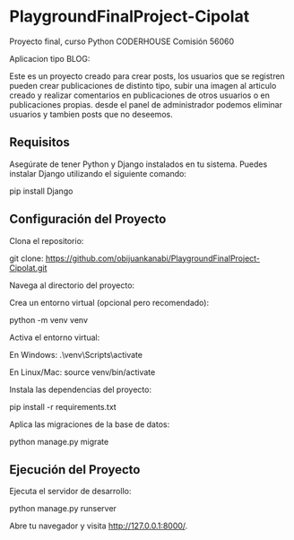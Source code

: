 # PlaygroundFinalProject-Cipolat

Proyecto final, curso Python CODERHOUSE Comisión 56060

Aplicacion tipo BLOG:

Este es un proyecto creado para crear posts, los usuarios que se registren pueden crear publicaciones de distinto tipo, subir una imagen al articulo creado y realizar comentarios en publicaciones de otros usuarios o en publicaciones propias. desde el panel de administrador podemos eliminar usuarios y tambien posts que no deseemos.


## Requisitos

Asegúrate de tener Python y Django instalados en tu sistema. Puedes instalar Django utilizando el siguiente comando:

pip install Django

## Configuración del Proyecto

Clona el repositorio:

git clone: https://github.com/obijuankanabi/PlaygroundFinalProject-Cipolat.git 

Navega al directorio del proyecto:

Crea un entorno virtual (opcional pero recomendado):

python -m venv venv

Activa el entorno virtual:

En Windows:
.\venv\Scripts\activate

En Linux/Mac:
source venv/bin/activate

Instala las dependencias del proyecto:

pip install -r requirements.txt

Aplica las migraciones de la base de datos:

python manage.py migrate

## Ejecución del Proyecto

Ejecuta el servidor de desarrollo:

python manage.py runserver

Abre tu navegador y visita http://127.0.0.1:8000/.